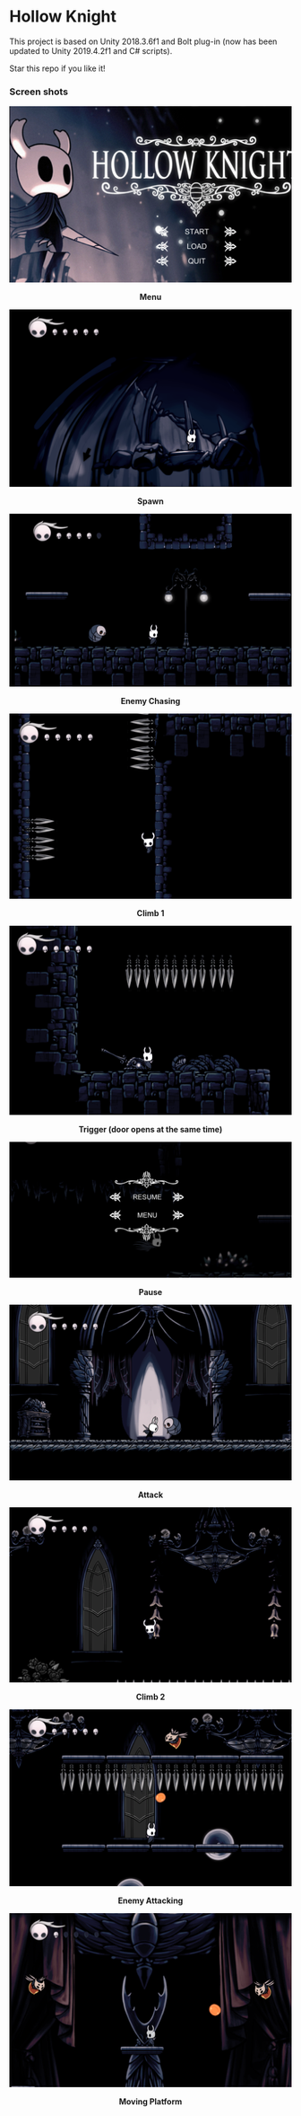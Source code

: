 # Hollow Knight

This project is based on Unity 2018.3.6f1 and Bolt plug-in (now has been updated to Unity 2019.4.2f1 and C# scripts).

Star this repo if you like it!

### Screen shots

<img alt="in-one-weekend cover image" src="ScreenShots/Menu.png">

<p align="center"><b>Menu</b></p>



<img alt="in-one-weekend cover image" src="ScreenShots/Spawn.png">

<p align="center"><b>Spawn</b></p>



<img alt="in-one-weekend cover image" src="ScreenShots/Enemy Chasing.png">

<p align="center"><b>Enemy Chasing</b></p>



<img alt="in-one-weekend cover image" src="ScreenShots/Climb_1.png">

<p align="center"><b>Climb 1</b></p>



<img alt="in-one-weekend cover image" src="ScreenShots/Trigger trap.png">

<p align="center"><b>Trigger (door opens at the same time)</b></p>



<img alt="in-one-weekend cover image" src="ScreenShots/Pause.png">

<p align="center"><b>Pause</b></p>



<img alt="in-one-weekend cover image" src="ScreenShots/Attack.png">

<p align="center"><b>Attack</b></p>



<img alt="in-one-weekend cover image" src="ScreenShots/Climb_2.png">

<p align="center"><b>Climb 2</b></p>



<img alt="in-one-weekend cover image" src="ScreenShots/Enemy attacking.png">

<p align="center"><b>Enemy Attacking</b></p>



<img alt="in-one-weekend cover image" src="ScreenShots/Moving platform.png">

<p align="center"><b>Moving Platform</b></p>
